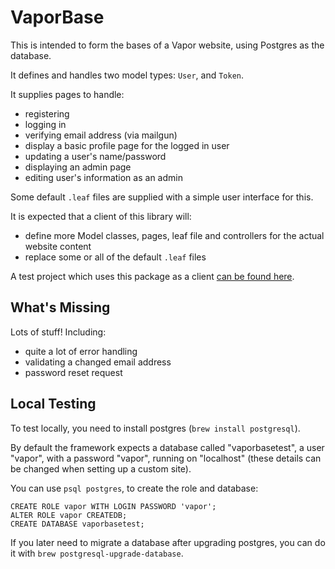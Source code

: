 
# VaporBase

This is intended to form the bases of a Vapor website, using Postgres as the database.

It defines and handles two model types: `User`, and `Token`.

It supplies pages to handle:

- registering
- logging in
- verifying email address (via mailgun)
- display a basic profile page for the logged in user
- updating a user's name/password
- displaying an admin page
- editing user's information as an admin

Some default `.leaf` files are supplied with a simple user interface for this.

It is expected that a client of this library will:

- define more Model classes, pages, leaf file and controllers for the actual website content
- replace some or all of the default `.leaf` files

A test project which uses this package as a client [can be found here](https://github.com/elegantchaos/VaporBaseTest).

## What's Missing

Lots of stuff! Including:

- quite a lot of error handling
- validating a changed email address
- password reset request


## Local Testing

To test locally, you need to install postgres (`brew install postgresql`).

By default the framework expects a database called "vaporbasetest", a user "vapor", with a password "vapor", running on "localhost" (these details can be changed when setting up a custom site).

You can use `psql postgres`, to create the role and database:

```
CREATE ROLE vapor WITH LOGIN PASSWORD 'vapor';
ALTER ROLE vapor CREATEDB;
CREATE DATABASE vaporbasetest;
```

If you later need to migrate a database after upgrading postgres, you can do it with `brew postgresql-upgrade-database`.
 

